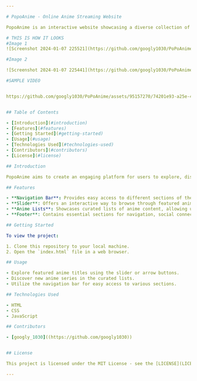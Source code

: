 ```yaml
---

# PopoAnime - Online Anime Streaming Website

PopoAnime is an interactive website showcasing a diverse collection of anime content, providing an immersive experience for anime enthusiasts. The project encompasses a user-friendly interface, dynamic sliders, anime lists, and a comprehensive footer, offering easy navigation and access to a variety of features.

# THIS IS HOW IT LOOKS
#Image 1
![Screenshot 2024-01-07 225521](https://github.com/googly1030/PoPoAnime/assets/95157270/25331bdb-e5a3-42cc-b779-09b51d0026ca)

#Image 2

![Screenshot 2024-01-07 225441](https://github.com/googly1030/PoPoAnime/assets/95157270/5bf623b7-4f92-49e0-a0d6-47f28b32b49f)

#SAMPLE VIDEO


https://github.com/googly1030/PoPoAnime/assets/95157270/74201e93-a25e-4580-b4c2-fc5553882c55


## Table of Contents

- [Introduction](#introduction)
- [Features](#features)
- [Getting Started](#getting-started)
- [Usage](#usage)
- [Technologies Used](#technologies-used)
- [Contributors](#contributors)
- [License](#license)

## Introduction

PopoAnime aims to create an engaging platform for users to explore, discover, and enjoy their favorite anime series. With an intuitive design and a wide range of functionalities, users can seamlessly navigate through different sections, view anime lists, and access additional details about each title.

## Features

- **Navigation Bar**: Provides easy access to different sections of the website, enhancing user experience and accessibility.
- **Slider**: Offers an interactive way to browse through featured anime titles, allowing users to navigate between different options.
- **Anime Lists**: Showcases curated lists of anime content, allowing users to explore and discover new series based on preferences and genres.
- **Footer**: Contains essential sections for navigation, social connections, PoPoAnime details, and account management.

## Getting Started

To view the project:

1. Clone this repository to your local machine.
2. Open the `index.html` file in a web browser.

## Usage

- Explore featured anime titles using the slider or arrow buttons.
- Discover new anime series in the curated lists.
- Utilize the navigation bar for easy access to various sections.

## Technologies Used

- HTML
- CSS
- JavaScript

## Contributors

- [googly_1030]((https://github.com/googly1030))


## License

This project is licensed under the MIT License - see the [LICENSE](LICENSE) file for details.

---
```


